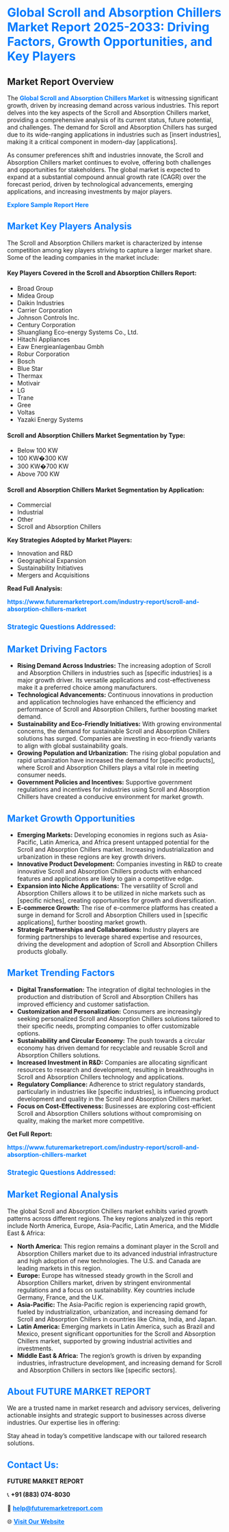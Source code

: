 <h1 style="color: #007BFF;">Global Scroll and Absorption Chillers Market Report 2025-2033: Driving Factors, Growth Opportunities, and Key Players</h1>

<section id="overview">
<h2>Market Report Overview</h2>
<p>The <a href="https://www.futuremarketreport.com/industry-report/scroll-and-absorption-chillers-market" style="color: #007BFF; text-decoration: none;"><strong>Global Scroll and Absorption Chillers Market</strong></a> is witnessing significant growth, driven by increasing demand across various industries. This report delves into the key aspects of the Scroll and Absorption Chillers market, providing a comprehensive analysis of its current status, future potential, and challenges. The demand for Scroll and Absorption Chillers has surged due to its wide-ranging applications in industries such as [insert industries], making it a critical component in modern-day [applications].</p>
<p>As consumer preferences shift and industries innovate, the Scroll and Absorption Chillers market continues to evolve, offering both challenges and opportunities for stakeholders. The global market is expected to expand at a substantial compound annual growth rate (CAGR) over the forecast period, driven by technological advancements, emerging applications, and increasing investments by major players.</p>
</section>

<section id="overview">
<p><a href="https://www.futuremarketreport.com/request-sample/reportId=128389" style="color: #007BFF; text-decoration: none;"><strong>Explore Sample Report Here</strong></a></p>
</section>

<section id="key-players">
<h2 style="color: #007BFF;">Market Key Players Analysis</h2>
<p>The Scroll and Absorption Chillers market is characterized by intense competition among key players striving to capture a larger market share. Some of the leading companies in the market include:</p>
<h4>Key Players Covered in the Scroll and Absorption Chillers Report:</h4>
<ul><li>Broad Group</li><li>Midea Group</li><li>Daikin Industries</li><li>Carrier Corporation</li><li>Johnson Controls Inc.</li><li>Century Corporation</li><li>Shuangliang Eco-energy Systems Co., Ltd.</li><li>Hitachi Appliances</li><li>Eaw Energieanlagenbau Gmbh</li><li>Robur Corporation</li><li>Bosch</li><li>Blue Star</li><li>Thermax</li><li>Motivair</li><li>LG</li><li>Trane</li><li>Gree</li><li>Voltas</li><li>Yazaki Energy Systems</li></ul>
<h4>Scroll and Absorption Chillers Market Segmentation by Type:</h4>
<ul><li>Below 100 KW</li><li>100 KW�300 KW</li><li>300 KW�700 KW</li><li>Above 700 KW</li></ul>

<h4>Scroll and Absorption Chillers Market Segmentation by Application:</h4>
<ul><li>Commercial</li><li>Industrial</li><li>Other</li><li>Scroll and Absorption Chillers</li></ul>
<p><strong>Key Strategies Adopted by Market Players:</strong></p>
<ul>
<li>Innovation and R&D</li>
<li>Geographical Expansion</li>
<li>Sustainability Initiatives</li>
<li>Mergers and Acquisitions</li>
</ul>
</section>

<section>
<p><strong>Read Full Analysis: </strong></p><a href="https://www.futuremarketreport.com/industry-report/scroll-and-absorption-chillers-market" style="color: #007BFF; text-decoration: none;"><strong>https://www.futuremarketreport.com/industry-report/scroll-and-absorption-chillers-market</strong></a>
<h3 style="color: #007BFF;">Strategic Questions Addressed:</h3>
</section>

<section id="driving-factors">
<h2 style="color: #007BFF;">Market Driving Factors</h2>
<ul>
<li><strong>Rising Demand Across Industries:</strong> The increasing adoption of Scroll and Absorption Chillers in industries such as [specific industries] is a major growth driver. Its versatile applications and cost-effectiveness make it a preferred choice among manufacturers.</li>
<li><strong>Technological Advancements:</strong> Continuous innovations in production and application technologies have enhanced the efficiency and performance of Scroll and Absorption Chillers, further boosting market demand.</li>
<li><strong>Sustainability and Eco-Friendly Initiatives:</strong> With growing environmental concerns, the demand for sustainable Scroll and Absorption Chillers solutions has surged. Companies are investing in eco-friendly variants to align with global sustainability goals.</li>
<li><strong>Growing Population and Urbanization:</strong> The rising global population and rapid urbanization have increased the demand for [specific products], where Scroll and Absorption Chillers plays a vital role in meeting consumer needs.</li>
<li><strong>Government Policies and Incentives:</strong> Supportive government regulations and incentives for industries using Scroll and Absorption Chillers have created a conducive environment for market growth.</li>
</ul>
</section>

<section id="growth-opportunities">
<h2 style="color: #007BFF;">Market Growth Opportunities</h2>
<ul>
<li><strong>Emerging Markets:</strong> Developing economies in regions such as Asia-Pacific, Latin America, and Africa present untapped potential for the Scroll and Absorption Chillers market. Increasing industrialization and urbanization in these regions are key growth drivers.</li>
<li><strong>Innovative Product Development:</strong> Companies investing in R&D to create innovative Scroll and Absorption Chillers products with enhanced features and applications are likely to gain a competitive edge.</li>
<li><strong>Expansion into Niche Applications:</strong> The versatility of Scroll and Absorption Chillers allows it to be utilized in niche markets such as [specific niches], creating opportunities for growth and diversification.</li>
<li><strong>E-commerce Growth:</strong> The rise of e-commerce platforms has created a surge in demand for Scroll and Absorption Chillers used in [specific applications], further boosting market growth.</li>
<li><strong>Strategic Partnerships and Collaborations:</strong> Industry players are forming partnerships to leverage shared expertise and resources, driving the development and adoption of Scroll and Absorption Chillers products globally.</li>
</ul>
</section>

<section id="trending-factors">
<h2 style="color: #007BFF;">Market Trending Factors</h2>
<ul>
<li><strong>Digital Transformation:</strong> The integration of digital technologies in the production and distribution of Scroll and Absorption Chillers has improved efficiency and customer satisfaction.</li>
<li><strong>Customization and Personalization:</strong> Consumers are increasingly seeking personalized Scroll and Absorption Chillers solutions tailored to their specific needs, prompting companies to offer customizable options.</li>
<li><strong>Sustainability and Circular Economy:</strong> The push towards a circular economy has driven demand for recyclable and reusable Scroll and Absorption Chillers solutions.</li>
<li><strong>Increased Investment in R&D:</strong> Companies are allocating significant resources to research and development, resulting in breakthroughs in Scroll and Absorption Chillers technology and applications.</li>
<li><strong>Regulatory Compliance:</strong> Adherence to strict regulatory standards, particularly in industries like [specific industries], is influencing product development and quality in the Scroll and Absorption Chillers market.</li>
<li><strong>Focus on Cost-Effectiveness:</strong> Businesses are exploring cost-efficient Scroll and Absorption Chillers solutions without compromising on quality, making the market more competitive.</li>
</ul>
</section>

<section>
<p><strong>Get Full Report: </strong></p><a href="https://www.futuremarketreport.com/industry-report/scroll-and-absorption-chillers-market" style="color: #007BFF; text-decoration: none;"><strong>https://www.futuremarketreport.com/industry-report/scroll-and-absorption-chillers-market</strong></a>
<h3 style="color: #007BFF;">Strategic Questions Addressed:</h3>
</section>


<section id="regional-analysis">
<h2 style="color: #007BFF;">Market Regional Analysis</h2>
<p>The global Scroll and Absorption Chillers market exhibits varied growth patterns across different regions. The key regions analyzed in this report include North America, Europe, Asia-Pacific, Latin America, and the Middle East & Africa:</p>
<ul>
<li><strong>North America:</strong> This region remains a dominant player in the Scroll and Absorption Chillers market due to its advanced industrial infrastructure and high adoption of new technologies. The U.S. and Canada are leading markets in this region.</li>
<li><strong>Europe:</strong> Europe has witnessed steady growth in the Scroll and Absorption Chillers market, driven by stringent environmental regulations and a focus on sustainability. Key countries include Germany, France, and the U.K.</li>
<li><strong>Asia-Pacific:</strong> The Asia-Pacific region is experiencing rapid growth, fueled by industrialization, urbanization, and increasing demand for Scroll and Absorption Chillers in countries like China, India, and Japan.</li>
<li><strong>Latin America:</strong> Emerging markets in Latin America, such as Brazil and Mexico, present significant opportunities for the Scroll and Absorption Chillers market, supported by growing industrial activities and investments.</li>
<li><strong>Middle East & Africa:</strong> The region’s growth is driven by expanding industries, infrastructure development, and increasing demand for Scroll and Absorption Chillers in sectors like [specific sectors].</li>
</ul>
</section>

<footer>
<h2 style="color: #007BFF;">About FUTURE MARKET REPORT</h2>
<p>We are a trusted name in market research and advisory services, delivering actionable insights and strategic support to businesses across diverse industries. Our expertise lies in offering:</p>

<p>Stay ahead in today’s competitive landscape with our tailored research solutions.</p>

<h2 style="color: #007BFF;">Contact Us:</h2>
<p><strong>FUTURE MARKET REPORT</strong></p>
<p>📞 <strong>+91 (883) 074-8030</strong></p>
<p>📧 <strong><a href="mailto:help@futuremarketreport.com" style="color: #007BFF;">help@futuremarketreport.com</a></strong></p>
<p>🌐 <strong><a href="https://www.futuremarketreport.com/" style="color: #007BFF;">Visit Our Website</a></strong></p>
</footer>